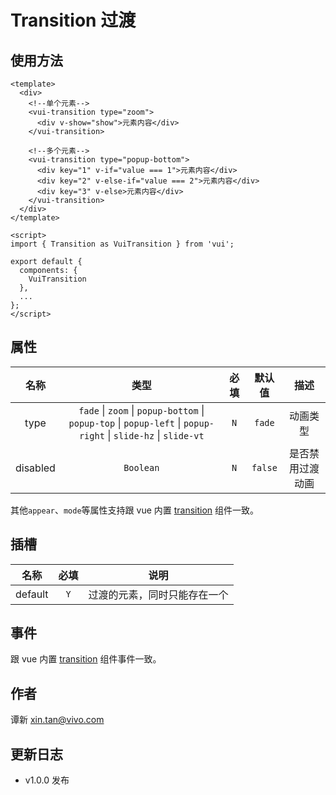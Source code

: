 # Transition 过渡

## 使用方法

```vue
<template>
  <div>
    <!--单个元素-->
    <vui-transition type="zoom">
      <div v-show="show">元素内容</div>
    </vui-transition>

    <!--多个元素-->
    <vui-transition type="popup-bottom">
      <div key="1" v-if="value === 1">元素内容</div>
      <div key="2" v-else-if="value === 2">元素内容</div>
      <div key="3" v-else>元素内容</div>
    </vui-transition>
  </div>
</template>

<script>
import { Transition as VuiTransition } from 'vui';

export default {
  components: {
    VuiTransition
  },
  ...
};
</script>
```

## 属性

|   名称   |                                                                    类型                                                                    | 必填 | 默认值  |       描述       |
| :------: | :----------------------------------------------------------------------------------------------------------------------------------------: | :--: | :-----: | :--------------: |
|   type   | `fade` &#124; `zoom` &#124; `popup-bottom` &#124; `popup-top` &#124; `popup-left` &#124; `popup-right` &#124; `slide-hz` &#124; `slide-vt` | `N`  | `fade`  |     动画类型     |
| disabled |                                                                 `Boolean`                                                                  | `N`  | `false` | 是否禁用过渡动画 |

其他`appear`、`mode`等属性支持跟 vue 内置 [transition](https://cn.vuejs.org/v2/api/#transition) 组件一致。

## 插槽

|  名称   | 必填 |             说明             |
| :-----: | :--: | :--------------------------: |
| default | `Y`  | 过渡的元素，同时只能存在一个 |

## 事件

跟 vue 内置 [transition](https://cn.vuejs.org/v2/api/#transition) 组件事件一致。

## 作者

谭新 <xin.tan@vivo.com>

## 更新日志

- v1.0.0 发布
